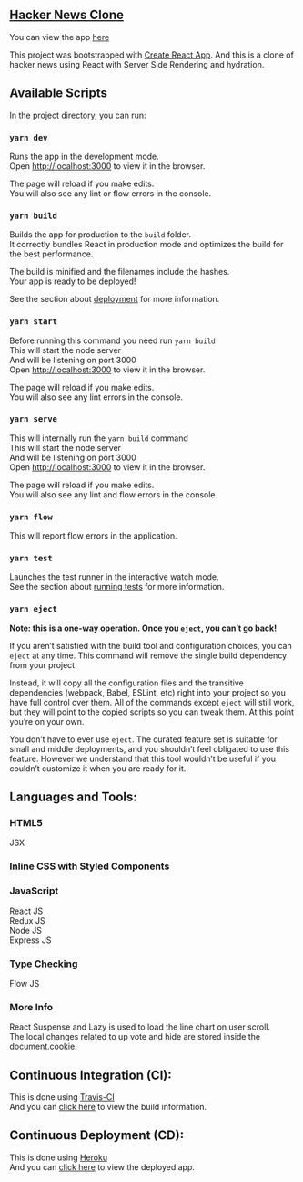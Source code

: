 ## [Hacker News Clone](https://hacker-news-clone-lobo.herokuapp.com/)
You can view the app [here](https://hacker-news-clone-lobo.herokuapp.com/)

This project was bootstrapped with [Create React App](https://github.com/facebook/create-react-app).
And this is a clone of hacker news using React with Server Side Rendering and hydration.

## Available Scripts

In the project directory, you can run:

### `yarn dev`

Runs the app in the development mode.<br />
Open [http://localhost:3000](http://localhost:3000) to view it in the browser.

The page will reload if you make edits.<br />
You will also see any lint or flow errors in the console.

### `yarn build`

Builds the app for production to the `build` folder.<br />
It correctly bundles React in production mode and optimizes the build for the best performance.

The build is minified and the filenames include the hashes.<br />
Your app is ready to be deployed!

See the section about [deployment](https://facebook.github.io/create-react-app/docs/deployment) for more information.

### `yarn start`

Before running this command you need run `yarn build` <br />
This will start the node server <br />
And will be listening on port 3000 <br />
Open [http://localhost:3000](http://localhost:3000) to view it in the browser.

The page will reload if you make edits.<br />
You will also see any lint errors in the console.

### `yarn serve`

This will internally run the `yarn build` command <br />
This will start the node server <br />
And will be listening on port 3000 <br />
Open [http://localhost:3000](http://localhost:3000) to view it in the browser.

The page will reload if you make edits.<br />
You will also see any lint and flow errors in the console.

### `yarn flow`

This will report flow errors in the application.

### `yarn test`

Launches the test runner in the interactive watch mode.<br />
See the section about [running tests](https://facebook.github.io/create-react-app/docs/running-tests) for more information.


### `yarn eject`

**Note: this is a one-way operation. Once you `eject`, you can’t go back!**

If you aren’t satisfied with the build tool and configuration choices, you can `eject` at any time. This command will remove the single build dependency from your project.

Instead, it will copy all the configuration files and the transitive dependencies (webpack, Babel, ESLint, etc) right into your project so you have full control over them. All of the commands except `eject` will still work, but they will point to the copied scripts so you can tweak them. At this point you’re on your own.

You don’t have to ever use `eject`. The curated feature set is suitable for small and middle deployments, and you shouldn’t feel obligated to use this feature. However we understand that this tool wouldn’t be useful if you couldn’t customize it when you are ready for it.

## Languages and Tools:

### HTML5
JSX <br />

### Inline CSS with Styled Components

### JavaScript

React JS <br />
Redux JS <br />
Node JS <br />
Express JS <br />

### Type Checking

Flow JS <br />

### More Info

React Suspense and Lazy is used to load the line chart on user scroll. <br />
The local changes related to up vote and hide are stored inside the document.cookie. <br />

## Continuous Integration (CI):

This is done using [Travis-CI](https://travis-ci.com/) <br />
And you can [click here](https://travis-ci.com/github/croiden/hacker-news) to view the build information.

## Continuous Deployment (CD):

This is done using [Heroku](https://www.heroku.com/) <br />
And you can [click here](https://hacker-news-clone-lobo.herokuapp.com/) to view the deployed app.
